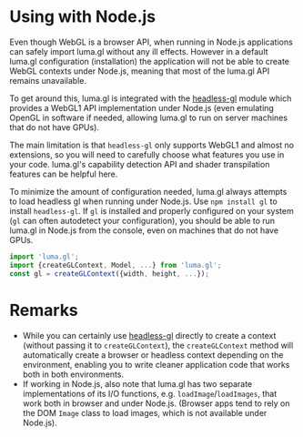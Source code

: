 # Using with Node.js

Even though WebGL is a browser API, when running in Node.js applications can safely import luma.gl without any ill effects. However in a default luma.gl configuration (installation) the application will not be able to create WebGL contexts under Node.js, meaning that most of the luma.gl API remains unavailable.

To get around this, luma.gl is integrated with the [headless-gl](https://www.npmjs.com/package/gl) module which provides a WebGL1 API implementation under Node.js (even emulating OpenGL in software if needed, allowing luma.gl to run on server machines that do not have GPUs).

The main limitation is that `headless-gl` only supports WebGL1 and almost no extensions, so you will need to carefully choose what features you use in your code. luma.gl's capability detection API and shader transpilation features can be helpful here.

To minimize the amount of configuration needed, luma.gl always attempts to load headless gl when running under Node.js. Use `npm install gl` to install `headless-gl`. If `gl` is installed and properly configured on your system (`gl` can often autodetect your configuration), you should be able to run luma.gl in Node.js from the console, even on machines that do not have GPUs.

```js
import 'luma.gl';
import {createGLContext, Model, ...} from 'luma.gl';
const gl = createGLContext({width, height, ...});
```

# Remarks

* While you can certainly use [headless-gl](https://www.npmjs.com/package/gl) directly to create a context (without passing it to `createGLContext`), the `createGLContext` method will automatically create a browser or headless context depending on the environment, enabling you to write cleaner application code that works both in both environments.
* If working in Node.js, also note that luma.gl has two separate implementations of its I/O functions, e.g. `loadImage`/`loadImages`, that work both in browser and under Node.js. (Browser apps tend to rely on the DOM `Image` class to load images, which is not available under Node.js).
